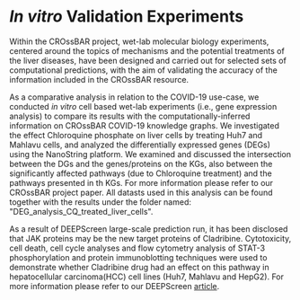 # _In vitro_ Validation Experiments

Within the CROssBAR project, wet-lab molecular biology experiments, centered around the topics of mechanisms and the potential treatments of the liver diseases, have been designed and carried out for selected sets of computational predictions, with the aim of validating the accuracy of the information included in the CROssBAR resource.

As a comparative analysis in relation to the COVID-19 use-case, we conducted *in vitro* cell based wet-lab experiments (i.e., gene expression analysis) to compare its results with the computationally-inferred information on CROssBAR COVID-19 knowledge graphs. We investigated the effect Chloroquine phosphate on liver cells by treating Huh7 and Mahlavu cells, and analyzed the differentially expressed genes (DEGs) using the NanoString platform. We examined and discussed the intersection between the DGs and the genes/proteins on the KGs, also between the significantly affected pathways (due to Chloroquine treatment) and the pathways presented in th KGs. For more information please refer to our CROssBAR project paper. All datasts used in this analysis can be found together with the results under the folder named: "DEG_analysis_CQ_treated_liver_cells".

As a result of DEEPScreen large-scale prediction run, it has been disclosed that JAK proteins may be the new target proteins of Cladribine. Cytotoxicity, cell death, cell cycle analyses and flow cytometry analysis of STAT-3 phosphorylation and protein immunoblotting techniques were used to demonstrate whether Cladribine drug had an effect on this pathway in hepatocellular carcinoma(HCC) cell lines (Huh7, Mahlavu and HepG2). For more information please refer to our DEEPScreen [article](https://pubs.rsc.org/en/content/articlelanding/2020/SC/C9SC03414E).
